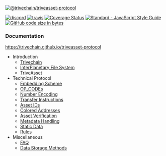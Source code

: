 <a href="https://github.com/trivechain/triveasset-protocol"><img src="https://repository-images.githubusercontent.com/248946214/85909a00-7b83-11ea-9d92-ee5e30c3f12e" alt="@trivechain/triveasset-protocol"></a>
<p>
<a href="https://discord.gg/mZuXBxW"><img src="https://img.shields.io/discord/571241080373116928" alt="discord"></a>
<a href="https://travis-ci.org/trivechain/triveasset-protocol"><img src="https://img.shields.io/travis/trivechain/triveasset-protocol/master.svg" alt="travis"></a>
<a href='https://coveralls.io/github/trivechain/triveasset-protocol?branch=master'><img src='https://coveralls.io/repos/github/trivechain/triveasset-protocol/badge.svg?branch=master' alt='Coverage Status' /></a>
<a href="https://standardjs.com"><img src="https://img.shields.io/badge/code_style-standard-brightgreen.svg" alt="Standard - JavaScript Style Guide"></a>
<a href="https://github.com/trivechain/triveasset-protocol"><img alt="GitHub code size in bytes" src="https://img.shields.io/github/languages/code-size/trivechain/triveasset-protocol"></a>
</p>

### Documentation
https://trivechain.github.io/triveasset-protocol

- Introduction
    - [Trivechain](Trivechain.md)
    - [InterPlanetary File System](IPFS.md)
    - [TriveAsset](Triveasset.md)
- Technical Protocol
    - [Embedding Scheme](Embedding-Scheme.md)
    - [OP_CODEs](OP_CODEs.md)
    - [Number Encoding](Number-Encoding.md)
    - [Transfer Instructions](Transfer-Instructions.md)
    - [Asset IDs](Asset-ID.md)
    - [Colored Addresses](Colored-Addresses.md)
    - [Asset Verification](Asset-Verification.md)
    - [Metadata Handling](Metadata.md)
    - [Static Data](Static-Data.md)
    - [Rules](Rules.md)
- Miscellaneous
    - [FAQ](FAQ.md)
    - [Data Storage Methods](Data-Storage-Methods.md)